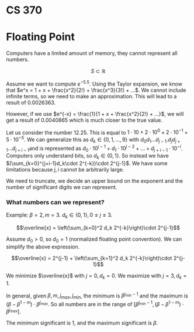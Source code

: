 CS 370
=

# Floating Point

Computers have a limited amount of memory, they cannot represent all numbers.

$$S \subset \mathbb{R}$$

Assume we want to compute $e^{-5.5}$. Using the Taylor expansion, we know that $e^x = 1 + x + \frac{x^2}{2!} + \frac{x^3}{3!} + ...$. We cannot include infinite terms, so we need to make an approximation. This will lead to a result of 0.0026363.

However, if we use $e^{-x} = \frac{1}{1 + x + \frac{x^2}{2!} + ...}$, we will get a result of 0.0040865 which is much closer to the true value.

Let us consider the number 12.25. This is equal to $1\cdot 10 + 2\cdot 10^0 + 2\cdot 10^{-1} + 5\cdot10^{-5}$. We can generalize this as $d_k \in \{0, 1, ..., 9\}$ with $d_0d_1...d_{j-1}.d_jd_{j+1}...d_{j+i-1}$and is represented as $d_0\cdot 10^{j-1} + d_1\cdot 10^{j-2} + ... + d_{j+i-1} \cdot 10^{-i}$. Computers only understand bits, so $d_k \in \{0, 1\}$. So instead we have $(\sum_{k=0}^{j+i-1}d_k\cdot 2^{-k})\cdot 2^{j-1}$. We have some limitations because $j, i$ cannot be arbitrarily large.

We need to truncate, we decide an upper bound on the exponent and the number of significant digits we can represent.

### What numbers can we represent?

Example: $\beta = 2, m = 3$. $d_k \in \{0, 1\}, 0 \le j \le 3$.

$$\overline{x} = \left(\sum_{k=0}^2 d_k 2^{-k}\right)\cdot 2^{j-1}$$

Assume $d_0 > 0$, so $d_0 = 1$ (normalized floating point convention). We can simplify the above expression.

$$\overline{x} = 2^{j-1} + \left(\sum_{k=1}^2 d_k 2^{-k}\right)\cdot 2^{j-1}$$

We minimize $\overline{x}$ with $j=0, d_k = 0$. We maximize with $j=3, d_k = 1$.

In general, given $\beta, m, j_{max}, j_{min}$, the minimum is $\beta^{j_{min} - 1}$ and the maximum is $(\beta - \beta^{1 - m}) \cdot \beta^{j_{max}}$. So all numbers are in the range of $[\beta^{j_{min} - 1}, (\beta - \beta^{1 - m})\cdot \beta^{j_{max}}]$.

The minimum significant is 1, and the maximum significant is $\beta$.
